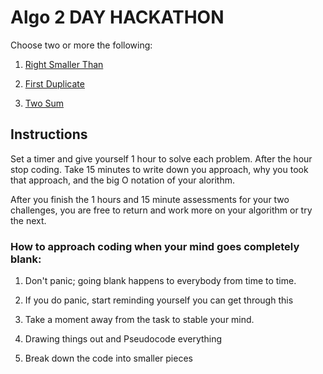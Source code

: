 # Algo 2 DAY HACKATHON

Choose two or more the following:

1. [Right Smaller Than](https://github.com/theamazingmrb/Algo-Challenges/blob/main/CHALLENGES/RIGHTSMALLTHAN.md) 

2. [First Duplicate](https://github.com/theamazingmrb/Algo-Challenges/blob/main/CHALLENGES/FIRSTDUPLICATEVALUE.md) 

3. [Two Sum](https://github.com/theamazingmrb/Algo-Challenges/blob/main/CHALLENGES/TWOSUM.md) 


## Instructions 
Set a timer and give yourself 1 hour to solve each problem. After the hour stop coding. Take 15 minutes to write down you approach, why you took that approach, and the big O notation of your alorithm.

After you finish the 1 hours and 15 minute assessments for your two challenges, you are free to return and work more on your algorithm or try the next.


### How to approach coding when your mind goes completely blank:

1. Don't panic; going blank happens to everybody from time to time. 

2. If you do panic, start reminding yourself you can get through this

3. Take a moment away from the task to stable your mind.

4. Drawing things out and Pseudocode everything

5. Break down the code into smaller pieces
